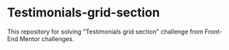 # Testimonials-grid-section
This repository for solving "Testimonials grid section" challenge from Front-End Mentor challenges.
